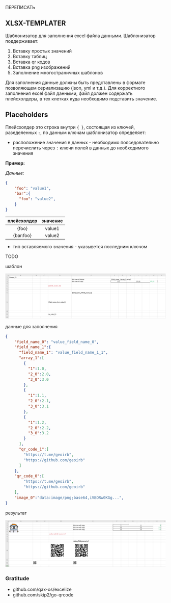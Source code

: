 ПЕРЕПИСАТЬ

## XLSX-TEMPLATER

Шаблонизатор для заполнения excel файла данными.
Шаблонизатор поддерживает:

1. Вставку простых значений
2. Вставку таблиц
3. Вставка qr кодов
4. Вставка png изображений
5. Заполнение многостраничных шаблонов

Для заполнения данные должны быть представлены в формате позволяющем сериализацию (json, yml и т.д.). Для корректного заполнения excel файл данными, файл должен содержать плейсхолдeры, в тех клетках куда необходимо подставить значение.

## Placeholders

Плейсхолдер это строка внутри `{ }`, состоящая из ключей, разеделенных `:`, по данным ключам шаблонизатор определяет:

- расположение значения в данных - необходимо полседовательно перечислить через `:` ключи полей в данных до необходимого значения

**Пример:**

_Данные:_

```json
{
    "foo": "value1",
    "bar":{
      "foo": "value2",
    }
}
```

| плейсхолдер | значение |
| :---------: | :------: |
|    {foo}    |  value1  |
|  {bar:foo}  |  value2  |

- тип вставляемого значения - указывется последним ключом

TODO

шаблон

![шаблон](images/template.png)

данные для заполнения

```json
{
    "field_name_0": "value_field_name_0",
    "field_name_1":{
      "field_name_1": "value_field_name_1_1",
      "array_1":[
        {
          "1":1.0,
          "2_0":2.0,
          "3_0":3.0
        },
        {
          "1":1.1,
          "2_0":2.1,
          "3_0":3.1
        },
        {
          "1":1.2,
          "2_0":2.2,
          "3_0":3.2
        }
      ],
      "qr_code_1":[
        "https://t.me/geoirb",
        "https://github.com/geoirb"
      ]
    },
    "qr_code_0":[
        "https://t.me/geoirb",
        "https://github.com/geoirb"
    ],
    "image_0":"data:image/png;base64,iVBORw0KGg...",
}
```

результат

![результат](images/result.png)

### Gratitude

- github.com/qax-os/excelize
- github.com/skip2/go-qrcode
